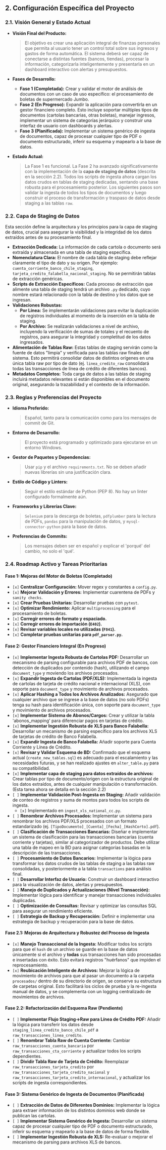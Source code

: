 ## 2. Configuración Específica del Proyecto

### 2.1. Visión General y Estado Actual

*   **Visión Final del Producto:**
    > El objetivo es crear una aplicación integral de finanzas personales que permita al usuario tener un control total sobre sus ingresos y gastos de forma automática. El sistema deberá ser capaz de conectarse a distintas fuentes (bancos, tiendas), procesar la información, categorizarla inteligentemente y presentarla en un dashboard interactivo con alertas y presupuestos.

*   **Fases de Desarrollo:**
    *   **Fase 1 (Completada):** Crear y validar el motor de análisis de documentos con un caso de uso específico: el procesamiento de boletas de supermercado Jumbo.
    *   **Fase 2 (En Progreso):** Expandir la aplicación para convertirla en un gestor financiero completo. Esto incluye soportar múltiples tipos de documentos (cartolas bancarias, otras boletas), manejar ingresos, implementar un sistema de categorías jerárquico y construir una interfaz de usuario con dashboards y alertas.
    *   **Fase 3 (Planificada):** Implementar un sistema genérico de ingesta de documentos, capaz de procesar cualquier tipo de PDF o documento estructurado, inferir su esquema y mapearlo a la base de datos.

*   **Estado Actual:**
    > La Fase 1 es funcional. La Fase 2 ha avanzado significativamente con la implementación de la **capa de staging de datos** (descrita en la sección 2.2). Todos los scripts de ingesta ahora cargan los datos crudos en tablas de staging dedicadas, sentando una base robusta para el procesamiento posterior. Los siguientes pasos son validar la ingesta de todos los tipos de documentos y luego construir el proceso de transformación y traspaso de datos desde staging a las tablas `raw`.

### 2.2. Capa de Staging de Datos

Esta sección define la arquitectura y los principios para la capa de staging de datos, crucial para asegurar la visibilidad y la integridad de los datos extraídos antes de su procesamiento final.

*   **Extracción Dedicada:** La información de cada cartola o documento será extraída y almacenada en una tabla de staging específica.
*   **Nomenclatura Clara:** El nombre de cada tabla de staging debe reflejar claramente el tipo de dato y su origen. Por ejemplo: `cuenta_corriente_banco_chile_staging`, `tarjeta_credito_falabella_nacional_staging`. No se permitirán tablas de extracción genéricas.
*   **Scripts de Extracción Específicos:** Cada proceso de extracción que alimente una tabla de staging tendrá un archivo `.py` dedicado, cuyo nombre estará relacionado con la tabla de destino y los datos que se ingresan.
*   **Validaciones Robustas:**
    *   **Por Línea:** Se implementarán validaciones para evitar la duplicación de registros individuales al momento de la inserción en la tabla de staging.
    *   **Por Archivo:** Se realizarán validaciones a nivel de archivo, incluyendo la verificación de sumas de totales y el recuento de registros, para asegurar la integridad y completitud de los datos ingresados.
*   **Alimentación de Tablas Raw:** Estas tablas de staging servirán como la fuente de datos "limpia" y verificada para las tablas raw finales del sistema. Esto permitirá consolidar datos de distintos orígenes en una única tabla raw por tipo de dato (ej. `linea_credito_raw` consolidará todas las transacciones de línea de crédito de diferentes bancos).
*   **Metadatos Completos:** Toda carga de datos a las tablas de staging incluirá metadatos relevantes si están disponibles en el documento original, asegurando la trazabilidad y el contexto de la información.

### 2.3. Reglas y Preferencias del Proyecto

*   **Idioma Preferido:**
    > Español, tanto para la comunicación como para los mensajes de commit de Git.

*   **Entorno de Desarrollo:**
    > El proyecto está programado y optimizado para ejecutarse en un entorno Windows.

*   **Gestor de Paquetes y Dependencias:**
    > Usar `pip` y el archivo `requirements.txt`. No se deben añadir nuevas librerías sin una justificación clara.

*   **Estilo de Código y Linters:**
    > Seguir el estilo estándar de Python (PEP 8). No hay un linter configurado formalmente aún.

*   **Frameworks y Librerías Clave:**
    > `Selenium` para la descarga de boletas, `pdfplumber` para la lectura de PDFs, `pandas` para la manipulación de datos, y `mysql-connector-python` para la base de datos.

*   **Preferencias de Commits:**
    > Los mensajes deben ser en español y explicar el 'porqué' del cambio, no solo el 'qué'.

### 2.4. Roadmap Activo y Tareas Prioritarias

#### Fase 1: Mejoras del Motor de Boletas (Completado)
*   `[x]` **Centralizar Configuración:** Mover regex y constantes a `config.py`.
*   `[x]` **Mejorar Validación y Errores:** Implementar cuarentena de PDFs y `sanity checks`.
*   `[x]` **Crear Pruebas Unitarias:** Desarrollar pruebas con `pytest`.
*   `[x]` **Optimizar Rendimiento:** Aplicar `multiprocessing` para el procesamiento de boletas.
*   `[x]` **Corregir errores de formato y espaciado.**
*   `[x]` **Corregir errores de importación (`E402`).**
*   `[x]` **Revisar variables locales no utilizadas (`F841`).**
*   `[x]` **Completar pruebas unitarias para `pdf_parser.py`.**

#### Fase 2: Gestor Financiero Integral (En Progreso)
*   `[x]` **Implementar Ingesta Robusta de Cartolas PDF:** Desarrollar un mecanismo de parsing configurable para archivos PDF de bancos, con detección de duplicados por contenido (hash), utilizando el campo `document_type` y moviendo los archivos procesados.
*   `[x]` **Expandir Ingesta de Cartolas (PDF/XLS):** Implementada la ingesta de cartolas de tarjeta de crédito nacional e internacional (XLS), con soporte para `document_type` y movimiento de archivos procesados.
*   `[x]` **Aplicar Hashing a Todos los Archivos Analizados:** Asegurado que cualquier archivo que se ingrese a la base de datos (no solo PDFs) tenga su hash para identificación única, con soporte para `document_type` y movimiento de archivos procesados.
*   `[x]` **Implementar Sistema de Abonos/Cargos:** Crear y utilizar la tabla 'abonos_mapping' para diferenciar pagos en tarjetas de crédito.
*   `[x]` **Implementar Ingestión Robusta de XLS para Banco Falabella:** Desarrollar un mecanismo de parsing específico para los archivos XLS de tarjetas de crédito de Banco Falabella.
*   `[x]` **Expandir Ingesta de Banco Falabella:** Añadir soporte para Cuenta Corriente y Línea de Crédito.
*   `[x]` **Revisar y Validar Esquema de BD:** Confirmado que el esquema actual (`create_new_tables.sql`) es adecuado para el escalamiento y las necesidades futuras, y se han realizado ajustes en `alter_table.py` para su compatibilidad.
*   `[x]` **Implementar capa de staging para datos extraídos de archivos:** Crear tablas por tipo de documento/origen con la estructura original de los datos extraídos, antes de cualquier manipulación o transformación. (Esta tarea ahora se detalla en la sección 2.2)
*   `[ ]` **Implementar Validación Post-Ingesta en Staging:** Añadir validación de conteo de registros y suma de montos para todos los scripts de ingesta.
    *   `[x]` Implementado en `ingest_xls_national_cc.py`.
*   `[ ]` **Renombrar Archivos Procesados:** Implementar un sistema para renombrar los archivos PDF/XLS procesados con un formato estandarizado (ej. `[TipoDocumento]_[Cuenta]_[Fecha]_[HashCorto].pdf`).
*   `[ ]` **Clasificación de Transacciones Bancarias:** Diseñar e implementar un sistema de clasificación para las transacciones bancarias (cuenta corriente y tarjetas), similar al categorizador de productos. Debe utilizar una tabla de mapeo en la BD para asignar categorías basadas en la descripción de las transacciones.
*   `[ ]` **Procesamiento de Datos Bancarios:** Implementar la lógica para transformar los datos crudos de las tablas de staging a las tablas raw consolidadas, y posteriormente a la tabla `transactions` para análisis final.
*   `[ ]` **Desarrollar Interfaz de Usuario:** Construir un dashboard interactivo para la visualización de datos, alertas y presupuestos.
*   `[ ]` **Manejo de Duplicados y Actualizaciones (Nivel Transacción):** Implementar lógica para identificar y manejar transacciones individuales duplicadas.
*   `[ ]` **Optimización de Consultas:** Revisar y optimizar las consultas SQL para asegurar un rendimiento eficiente.
*   `[ ]` **Estrategia de Backup y Recuperación:** Definir e implementar una estrategia de backup y recuperación para la base de datos.

#### Fase 2.1: Mejoras de Arquitectura y Robustez del Proceso de Ingesta
*   `[x]` **Manejo Transaccional de la Ingesta:** Modificar todos los scripts para que el `hash` de un archivo se guarde en la base de datos únicamente si el archivo y **todas** sus transacciones han sido procesadas e insertadas con éxito. Esto evitará registros "huérfanos" que impiden el reprocesamiento.
*   `[x]` **Reubicación Inteligente de Archivos:** Mejorar la lógica de movimiento de archivos para que al pasar un documento a la carpeta `procesados/` dentro de su directorio de origen, se conserve su estructura de carpetas original. Esto facilitará los ciclos de prueba y la re-ingesta manual de datos, y se complementa con un logging centralizado de movimientos de archivos.

#### Fase 2.2: Refactorización del Esquema Raw (Pendiente)
*   `[ ]` **Implementar Flujo Staging->Raw para Línea de Crédito PDF:** Añadir la lógica para transferir los datos desde `staging_linea_credito_banco_chile_pdf` a `raw_transacciones_linea_credito`.
*   `[ ]` **Renombrar Tabla Raw de Cuenta Corriente:** Cambiar `raw_transacciones_cuenta_bancaria` por `raw_transacciones_cta_corriente` y actualizar todos los scripts dependientes.
*   `[ ]` **Dividir Tabla Raw de Tarjeta de Crédito:** Reemplazar `raw_transacciones_tarjeta_credito` por `raw_transacciones_tarjeta_credito_nacional` y `raw_transacciones_tarjeta_credito_internacional`, y actualizar los scripts de ingesta correspondientes.

#### Fase 3: Sistema Genérico de Ingesta de Documentos (Planificada)
*   `[ ]` **Extracción de Datos de Diferentes Dominios:** Implementar la lógica para extraer información de los distintos dominios web donde se publican las cartolas.
*   `[ ]` **Implementar Sistema Genérico de Ingesta:** Desarrollar un sistema capaz de procesar cualquier tipo de PDF o documento estructurado, inferir su esquema y mapearlo a la base de datos de forma flexible.
*   `[ ]` **Implementar Ingestión Robusta de XLS:** Re-evaluar o mejorar el mecanismo de parsing para archivos XLS de bancos.